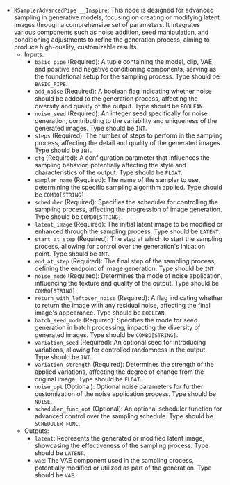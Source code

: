 - `KSamplerAdvancedPipe __Inspire`: This node is designed for advanced sampling in generative models, focusing on creating or modifying latent images through a comprehensive set of parameters. It integrates various components such as noise addition, seed manipulation, and conditioning adjustments to refine the generation process, aiming to produce high-quality, customizable results.
    - Inputs:
        - `basic_pipe` (Required): A tuple containing the model, clip, VAE, and positive and negative conditioning components, serving as the foundational setup for the sampling process. Type should be `BASIC_PIPE`.
        - `add_noise` (Required): A boolean flag indicating whether noise should be added to the generation process, affecting the diversity and quality of the output. Type should be `BOOLEAN`.
        - `noise_seed` (Required): An integer seed specifically for noise generation, contributing to the variability and uniqueness of the generated images. Type should be `INT`.
        - `steps` (Required): The number of steps to perform in the sampling process, affecting the detail and quality of the generated images. Type should be `INT`.
        - `cfg` (Required): A configuration parameter that influences the sampling behavior, potentially affecting the style and characteristics of the output. Type should be `FLOAT`.
        - `sampler_name` (Required): The name of the sampler to use, determining the specific sampling algorithm applied. Type should be `COMBO[STRING]`.
        - `scheduler` (Required): Specifies the scheduler for controlling the sampling process, affecting the progression of image generation. Type should be `COMBO[STRING]`.
        - `latent_image` (Required): The initial latent image to be modified or enhanced through the sampling process. Type should be `LATENT`.
        - `start_at_step` (Required): The step at which to start the sampling process, allowing for control over the generation's initiation point. Type should be `INT`.
        - `end_at_step` (Required): The final step of the sampling process, defining the endpoint of image generation. Type should be `INT`.
        - `noise_mode` (Required): Determines the mode of noise application, influencing the texture and quality of the output. Type should be `COMBO[STRING]`.
        - `return_with_leftover_noise` (Required): A flag indicating whether to return the image with any residual noise, affecting the final image's appearance. Type should be `BOOLEAN`.
        - `batch_seed_mode` (Required): Specifies the mode for seed generation in batch processing, impacting the diversity of generated images. Type should be `COMBO[STRING]`.
        - `variation_seed` (Required): An optional seed for introducing variations, allowing for controlled randomness in the output. Type should be `INT`.
        - `variation_strength` (Required): Determines the strength of the applied variations, affecting the degree of change from the original image. Type should be `FLOAT`.
        - `noise_opt` (Optional): Optional noise parameters for further customization of the noise application process. Type should be `NOISE`.
        - `scheduler_func_opt` (Optional): An optional scheduler function for advanced control over the sampling schedule. Type should be `SCHEDULER_FUNC`.
    - Outputs:
        - `latent`: Represents the generated or modified latent image, showcasing the effectiveness of the sampling process. Type should be `LATENT`.
        - `vae`: The VAE component used in the sampling process, potentially modified or utilized as part of the generation. Type should be `VAE`.
